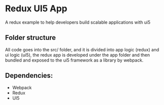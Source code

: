 # Redux UI5 App

A redux example to help developers build scalable applications with ui5

## Folder structure

All code goes into the src/ folder, and it is divided into app logic (redux) and ui logic (ui5), the redux app is developed under the app folder and then bundled and exposed to the ui5 framework as a library by webpack.

## Dependencies:
- Webpack
- Redux
- UI5
